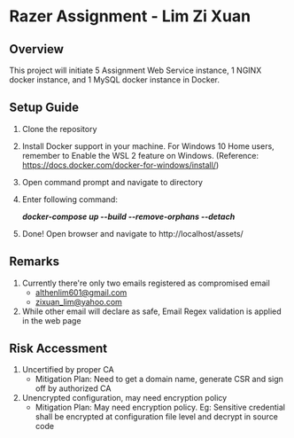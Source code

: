 # Razer Assignment - Lim Zi Xuan
## Overview
This project will initiate 5 Assignment Web Service instance, 1 NGINX docker instance, and 1 MySQL docker instance in Docker. 

## Setup Guide
1. Clone the repository
2. Install Docker support in your machine. For Windows 10 Home users, remember to Enable the WSL 2 feature on Windows. (Reference: https://docs.docker.com/docker-for-windows/install/)
3. Open command prompt and navigate to directory
4. Enter following command:

   ***docker-compose up --build --remove-orphans --detach***

5. Done! Open browser and navigate to http://localhost/assets/

## Remarks
1. Currently there're only two emails registered as compromised email
    - althenlim601@gmail.com
    - zixuan_lim@yahoo.com
2. While other email will declare as safe, Email Regex validation is applied in the web page

## Risk Accessment
1. Uncertified by proper CA
   - Mitigation Plan: Need to get a domain name, generate CSR and sign off by authorized CA
2. Unencrypted configuration, may need encryption policy
   - Mitigation Plan: May need encryption policy. Eg: Sensitive credential shall be encrypted at configuration file level and decrypt in source code
